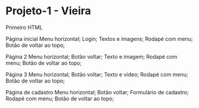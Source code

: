 # Projeto-1 - Vieira
Primeiro HTML

Página inicial
Menu horizontal;
Login;
Textos e imagens;
Rodapé com menu;
Botão de voltar ao topo;

Página 2
Menu horizontal;
Botão voltar;
Texto e imagem;
Rodapé com menu;
Botão de voltar ao topo;

Página 3
Menu horizontal;
Botão voltar;
Texto e vídeo;
Rodapé com menu;
Botão de voltar ao topo;

Página de cadastro
Menu horizontal;
Botão voltar;
Formulário de cadastro;
Rodapé com menu;
Botão de voltar ao topo;

